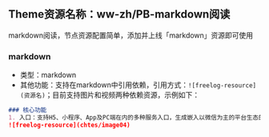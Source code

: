 ## Theme资源名称：ww-zh/PB-markdown阅读 
markdown阅读，节点资源配置简单，添加并上线「markdown」资源即可使用

### markdown
* 类型：markdown
* 其他功能：支持在markdown中引用依赖，引用方式：`![freelog-resource](资源名)`；目前支持图片和视频两种依赖资源，示例如下：

``` markdown
### 核心功能
1. 入口：支持H5、小程序、App及PC端在内的多种服务入口，生成嵌入以微信为主的平台生态的产品网页，并实现不同生态内的用户数据互通。
![freelog-resource](chtes/image04)
```



